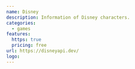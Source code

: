 ```yaml
---
name: Disney
description: Information of Disney characters.
categories:
  - games
features:
  https: true
  pricing: free
url: https://disneyapi.dev/
logo:
---
```

